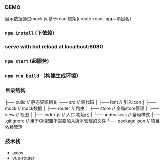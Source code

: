 ### DEMO
展示数据通过mock.js,基于react框架(create-react-app+项目名)

### `npm install` (下依赖)

### serve with hot reload at localhost:8080
### `npm start` (起服务)

### `npm run build` （构建生成环境）

### 目录结构

├── pulic                     // 静态资源相关
├── src                        // 源代码
│   ├── font                   // 引入icon
│   ├── mock                   // mock数据
│   ├── router                 // 路由
│   ├── store                  // 全局store管理
│   ├── view                 // 视图
│   ├── index.js               // 入口 初始化
│   └── index.scss                // 全局样式
├── .gitignore                 // 用于Git配置不需要加入版本管理的文件
└── package.json               // 项目依赖管理

### 技术栈

* axios
* vue-router

